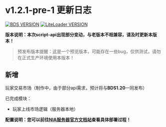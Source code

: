 # v1.2.1-pre-1 更新日志

[![BDS VERSION](https://img.shields.io/badge/BDS-1.19.80.01-green?style=for-the-badge&logo=appveyor)](https://www.minecraft.net/en-us/download/server/bedrock)
[![LiteLoader VERSION](https://img.shields.io/badge/LiteLoader-2.13.1-green?style=for-the-badge&logo=appveyor)](https://github.com/LiteLDev/LiteLoaderBDS/releases/)

**版本说明：本次script-api出现部分变动，与老版本不相兼容，请及时更新本版本！**

> 预发布版本提醒：这是一个预览版本，可能存在一些bug，仅供测试，请勿在正式生产环境使用本版本！


## 新增

玩家交易市场（制作中，由于部分api需求，预计将与**BDS1.20**一同发布）

已完成模块：

- 玩家上线市场逻辑（服务器本地）

**配置说明：您可以前往[NIA服务器官方文档站](https://docs.mcnia.top/zh-CN/deploy.html)查看具体部署过程！**

